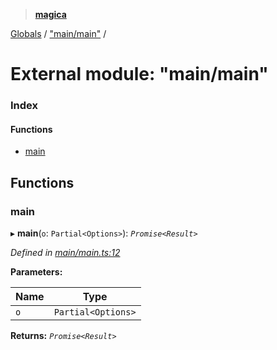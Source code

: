 > **[magica](../README.md)**

[Globals](../README.md) / ["main/main"](_main_main_.md) /

# External module: "main/main"

### Index

#### Functions

* [main](_main_main_.md#main)

## Functions

###  main

▸ **main**(`o`: `Partial<Options>`): *`Promise<Result>`*

*Defined in [main/main.ts:12](https://github.com/cancerberoSgx/magica/blob/825f829/src/main/main.ts#L12)*

**Parameters:**

Name | Type |
------ | ------ |
`o` | `Partial<Options>` |

**Returns:** *`Promise<Result>`*